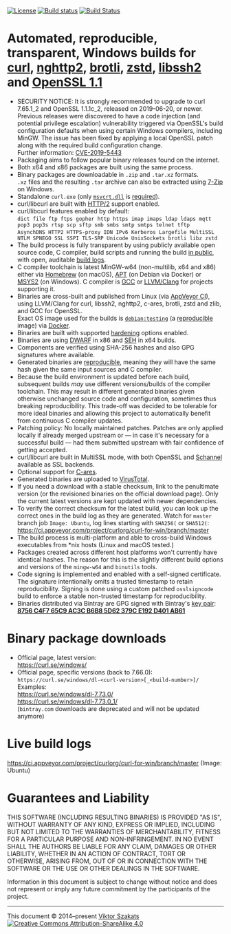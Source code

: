 [![License](https://img.shields.io/badge/license-MIT-blue.svg)](LICENSE.txt)
[![Build status](https://ci.appveyor.com/api/projects/status/8yf6xjgq7u0cm013/branch/master?svg=true)](https://ci.appveyor.com/project/curlorg/curl-for-win/branch/master)
[![Build Status](https://github.com/curl/curl-for-win/workflows/build/badge.svg?branch=master)](https://github.com/curl/curl-for-win/actions?query=branch%3Amaster)

# Automated, reproducible, transparent, Windows builds for [curl](https://curl.se/), [nghttp2](https://nghttp2.org/), [brotli](https://github.com/google/brotli), [zstd](https://github.com/facebook/zstd), [libssh2](https://libssh2.org/) and [OpenSSL 1.1](https://www.openssl.org/)

  - SECURITY NOTICE: It is strongly recommended to upgrade to curl 7.65.1_2
    and OpenSSL 1.1.1c_2, released on 2019-06-20, or newer. Previous releases
    were discovered to have a code injection (and potential privilege
    escalation) vulnerability triggered via OpenSSL's build configuration
    defaults when using certain Windows compilers, including MinGW. The issue
    has been fixed by applying a local OpenSSL patch along with the required
    build configuration change.
    <br>Further information:
    [CVE-2019-5443](https://curl.se/docs/CVE-2019-5443.html)
  - Packaging aims to follow popular binary releases found on the internet.
  - Both x64 and x86 packages are built using the same process.
  - Binary packages are downloadable in `.zip` and `.tar.xz` formats.<br>
    `.xz` files and the resulting `.tar` archive can also be extracted using
    [7-Zip](https://www.7-zip.org/) on Windows.
  - Standalone `curl.exe` (only
    [`msvcrt.dll`](https://en.wikipedia.org/wiki/Microsoft_Windows_library_files#MSVCRT.DLL,_MSVCP*.DLL_and_CRTDLL.DLL)
    is
    [required](https://devblogs.microsoft.com/oldnewthing/?p=1273)).
  - curl/libcurl are built with [HTTP/2](https://en.wikipedia.org/wiki/HTTP/2)
    support enabled.
  - curl/libcurl features enabled by default:
    <br>`dict file ftp ftps gopher http https imap imaps ldap ldaps mqtt pop3 pop3s rtsp scp sftp smb smbs smtp smtps telnet tftp`
    <br>`AsynchDNS HTTP2 HTTPS-proxy IDN IPv6 Kerberos Largefile MultiSSL NTLM SPNEGO SSL SSPI TLS-SRP Unicode UnixSockets brotli libz zstd`
  - The build process is fully transparent by using publicly available
    open source code, C compiler, build scripts and running the build
    [in public](https://ci.appveyor.com/project/curlorg/curl-for-win/branch/master),
    with open, auditable [build logs](#live-build-logs).
  - C compiler toolchain is latest MinGW-w64 (non-multilib, x64 and x86)
    either via [Homebrew](https://brew.sh/) (on macOS),
    [APT](https://en.wikipedia.org/wiki/APT_(Debian)) (on Debian via Docker)
    or [MSYS2](https://www.msys2.org/) (on Windows).
    C compiler is [GCC](https://gcc.gnu.org/) or
    [LLVM/Clang](https://clang.llvm.org/) for projects supporting it.
  - Binaries are cross-built and published from Linux
    (via [AppVeyor CI](https://www.appveyor.com/)), using LLVM/Clang for
    curl, libssh2, nghttp2, c-ares, brotli, zstd and zlib, and GCC for OpenSSL.
    <br>Exact OS image used for the builds is
    [`debian:testing`](https://github.com/debuerreotype/docker-debian-artifacts/tree/dist-amd64/testing)
    (a [reproducible](https://github.com/debuerreotype/debuerreotype) image)
    via [Docker](https://hub.docker.com/_/debian/).
  - Binaries are built with supported
    [hardening](https://en.wikipedia.org/wiki/Hardening_%28computing%29)
    options enabled.
  - Binaries are using [DWARF](https://en.wikipedia.org/wiki/DWARF) in x86 and
    [SEH](https://en.wikipedia.org/wiki/Microsoft-specific_exception_handling_mechanisms#SEH)
    in x64 builds.
  - Components are verified using SHA-256 hashes and also GPG signatures where
    available.
  - Generated binaries are [reproducible](https://reproducible-builds.org/),
    meaning they will have the same hash given the same input sources and C
    compiler.
  - Because the build environment is updated before each build, subsequent
    builds _may_ use different versions/builds of the compiler toolchain.
    This may result in different generated binaries given otherwise unchanged
    source code and configuration, sometimes thus breaking reproducibility.
    This trade-off was decided to be tolerable for more ideal binaries and
    allowing this project to automatically benefit from continuous C compiler
    updates.
  - Patching policy: No locally maintained patches. Patches are only
    applied locally if already merged upstream or &mdash; in case it's
    necessary for a successful build &mdash; had them submitted upstream
    with fair confidence of getting accepted.
  - curl/libcurl are built in MultiSSL mode, with both OpenSSL and
    [Schannel](https://docs.microsoft.com/windows/win32/com/schannel)
    available as SSL backends.
  - Optional support for
    [C-ares](https://c-ares.haxx.se/).
  - Generated binaries are uploaded to [VirusTotal](https://www.virustotal.com/).
  - If you need a download with a stable checksum, link to the penultimate
    version (or the revisioned binaries on the official download page).
    Only the current latest versions are kept updated with newer
    dependencies.
  - To verify the correct checksum for the latest build, you can look up the
    correct ones in the build log as they are generated. Watch for `master`
    branch job `Image: Ubuntu`, log lines starting with
    `SHA256(` or `SHA512(`:
      <https://ci.appveyor.com/project/curlorg/curl-for-win/branch/master>
  - The build process is multi-platform and able to cross-build Windows
    executables from \*nix hosts (Linux and macOS tested.)
  - Packages created across different host platforms won't currently have
    identical hashes. The reason for this is the slightly different build
    options and versions of the `mingw-w64` and `binutils` tools.
  - Code signing is implemented and enabled with a self-signed certificate.
    The signature intentionally omits a trusted timestamp to retain
    reproducibility. Signing is done using a custom patched `osslsigncode`
    build to enforce a stable non-trusted timestamp for reproducibility.
  - Binaries distributed via Bintray are GPG signed with Bintray's
    [key pair](https://www.jfrog.com/confluence/display/BT/Managing+Uploaded+Content#ManagingUploadedContent-SigningwiththeBintrayKey):
    **[8756 C4F7 65C9 AC3C B6B8  5D62 379C E192 D401 AB61](https://pgpkeys.eu/pks/lookup?op=vindex&fingerprint=on&search=0x8756C4F765C9AC3CB6B85D62379CE192D401AB61)**

# Binary package downloads

  * Official page, latest version:<br>
    <https://curl.se/windows/>
  * Official page, specific versions (back to 7.66.0):<br>
    `https://curl.se/windows/dl-<curl-version>[_<build-number>]/`
    <br>Examples:
    <br><https://curl.se/windows/dl-7.73.0/>
    <br><https://curl.se/windows/dl-7.73.0_1/>
    <br>(`bintray.com` downloads are deprecated and will not be updated anymore)

# Live build logs

  <https://ci.appveyor.com/project/curlorg/curl-for-win/branch/master>
  (Image: Ubuntu)

# Guarantees and Liability

  THIS SOFTWARE (INCLUDING RESULTING BINARIES) IS PROVIDED "AS IS", WITHOUT
  WARRANTY OF ANY KIND, EXPRESS OR IMPLIED, INCLUDING BUT NOT LIMITED TO THE
  WARRANTIES OF MERCHANTABILITY, FITNESS FOR A PARTICULAR PURPOSE AND
  NON-INFRINGEMENT. IN NO EVENT SHALL THE AUTHORS BE LIABLE FOR ANY CLAIM,
  DAMAGES OR OTHER LIABILITY, WHETHER IN AN ACTION OF CONTRACT, TORT OR
  OTHERWISE, ARISING FROM, OUT OF OR IN CONNECTION WITH THE SOFTWARE OR THE
  USE OR OTHER DEALINGS IN THE SOFTWARE.

  Information in this document is subject to change without notice and does
  not represent or imply any future commitment by the participants of the
  project.

---
This document &copy;&nbsp;2014&ndash;present [Viktor Szakats](https://vsz.me/)<br>
[![Creative Commons Attribution-ShareAlike 4.0](https://mirrors.creativecommons.org/presskit/buttons/80x15/svg/by-sa.svg)](https://creativecommons.org/licenses/by-sa/4.0/)
